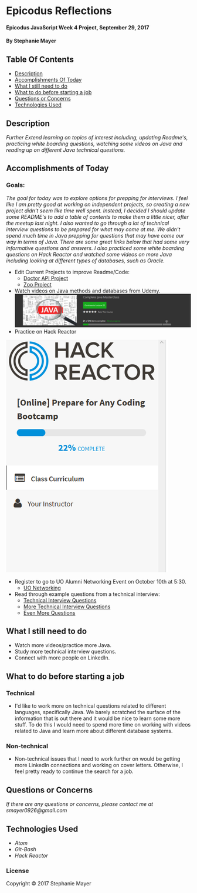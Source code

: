 # Epicodus Reflections

#### Epicodus JavaScript Week 4 Project, September 29, 2017

#### By Stephanie Mayer

## Table Of Contents
* [Description](#description)
* [Accomplishments Of Today](#accomplishments-of-today)
* [What I still need to do](#what-i-still-need-to-do)
* [What to do before starting a job](#what-to-do-before-starting-a-job)
* [Questions or Concerns](#questions-or-concerns)
* [Technologies Used](#technologies-used)


## Description
_Further Extend learning on topics of interest including, updating Readme's, practicing white boarding questions, watching some videos on Java and reading up on different Java technical questions._


## Accomplishments of Today
### Goals:
  _The goal for today was to explore options for prepping for interviews. I feel like I am pretty good at working on independent projects, so creating a new project didn't seem like time well spent. Instead, I decided I should update some README's to add a table of contents to make them a little nicer, after the meetup last night. I also wanted to go through a lot of technical interview questions to be prepared for what may come at me. We didn't spend much time in Java prepping for questions that may have come our way in terms of Java. There are some great links below that had some very informative questions and answers. I also practiced some white boarding questions on Hack Reactor and watched some videos on more Java including looking at different types of databases, such as Oracle._

* Edit Current Projects to improve Readme/Code:
  * [Doctor API Project](https://github.com/smayer0926/doctorLookup)
  * [Zoo Project](https://github.com/smayer0926/Zoo)
* Watch videos on Java methods and databases from Udemy.
![Java Progress](images/Capture.PNG)
* Practice on Hack Reactor

![HackReactor Progress](images/capture2.PNG)
* Register to go to UO Alumni Networking Event on October 10th at 5:30.
  * [UO Networking](http://www.uoalumni.com/s/1540/uoaa/index.aspx?sid=1540&gid=3&pgid=7385&cid=16925&ecid=16925&crid=0&calpgid=587&calcid=2644)
* Read through example questions from a technical interview:
  * [Technical Interview Questions](http://www.java2novice.com/java-interview-questions/)
  * [More Technical Interview Questions](https://www.javatpoint.com/corejava-interview-questions)
  * [Even More Questions](http://www.buggybread.com/2015/06/java-interview-questions-and-answers.html)

## What I still need to do
* Watch more videos/practice more Java.
* Study more technical interview questions.
* Connect with more people on LinkedIn.

## What to do before starting a job
### Technical
* I'd like to work more on technical questions related to different languages, specifically Java. We barely scratched the surface of the information that is out there and it would be nice to learn some more stuff. To do this I would need to spend more time on working with videos related to Java and learn more about different database systems.

### Non-technical
* Non-technical issues that I need to work further on would be getting more LinkedIn connections and working on cover letters. Otherwise, I feel pretty ready to continue the search for a job.

## Questions or Concerns
_If there are any questions or concerns, please contact me at smayer0926@gmail.com_


## Technologies Used
* _Atom_
* _Git-Bash_
* _Hack Reactor_




### License

Copyright &copy; 2017 Stephanie Mayer
